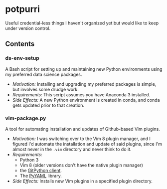 # potpurri
Useful credential-less things I haven't organized yet but would like to keep under version control.


## Contents

### ds-env-setup

A Bash script for setting up and maintaining new Python environments using my preferred data science packages.
* *Motivation:* Installing and upgrading my preferred packages is simple, but involves some drudge work.
* *Requirements:* This script assumes you have Anaconda 3 installed.
* *Side Effects:* A new Python environment is created in conda, and conda gets updated prior to that creation.

### vim-package.py

A tool for automating installation and updates of Github-based Vim plugins.
* *Motivation:* I was switching over to the Vim 8 plugin manager, and I figured I'd automate the installation and update of said plugins, since I'm almost never in the `.vim` directory and never think to do it.
* *Requirements:*
  * Python 3
  * Vim 8 (older versions don't have the native plugin manager)
  * the [GitPython client](https://github.com/gitpython-developers/GitPython).
  * The [PyYAML](https://pyyaml.org/wiki/PyYAMLDocumentation) library.
* *Side Effects:* Installs new Vim plugins in a specified plugin directory.
